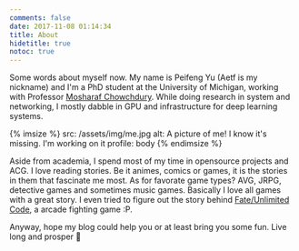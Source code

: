 ```yaml
---
comments: false
date: 2017-11-08 01:14:34
title: About
hidetitle: true
notoc: true
---
```


Some words about myself now. My name is Peifeng Yu (Aetf is my nickname) and I'm
a PhD student at the University of Michigan,
working with Professor [Mosharaf Chowchdury](http://mosharaf.com).
While doing research in system and networking, I mostly dabble in GPU and 
infrastructure for deep learning systems.

{% imsize %}
src: /assets/img/me.jpg
alt: A picture of me! I know it's missing. I'm working on it
profile: body
{% endimsize %}

Aside from academia, I spend most of my time in opensource projects and ACG.
I love reading stories. Be it animes, comics or games, it is the stories in them that
fascinate me most. As for favorate game types? AVG, JRPG, detective games and sometimes
music games. Basically I love all games with a great story. I even tried to figure out
the story behind [Fate/Unlimited Code](https://en.wikipedia.org/wiki/Fate/unlimited_codes),
a arcade fighting game :P.

Anyway, hope my blog could help you or at least bring you some fun. Live long and
prosper 🖖